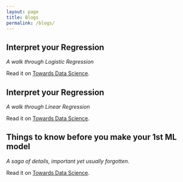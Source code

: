 ```yaml
---
layout: page
title: Blogs
permalink: /blogs/
---
```


## Interpret your Regression
*A walk through Logistic Regression*

Read it on [Towards Data Science](https://towardsdatascience.com/interpret-your-regression-d5f93908327b).

## Interpret your Regression
*A walk through Linear Regression*

Read it on [Towards Data Science](https://towardsdatascience.com/interpret-your-regressions-1-cae5c2f4c0f9).

## Things to know before you make your 1st ML model
*A saga of details, important yet usually forgotten.*

Read it on [Towards Data Science](https://towardsdatascience.com/things-to-know-before-you-make-your-1st-ml-model-5ce48c9657f).
